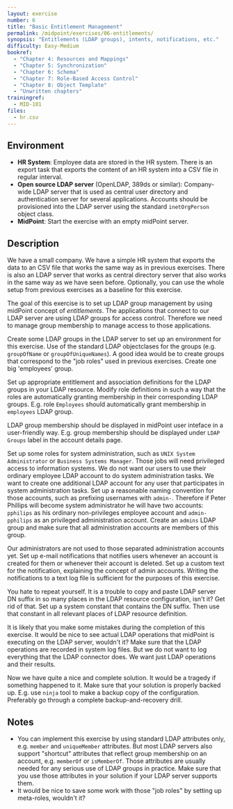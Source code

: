 ```yaml
---
layout: exercise
number: 6
title: "Basic Entitlement Management"
permalink: /midpoint/exercises/06-entitlements/
synopsis: "Entitlements (LDAP groups), intents, notifications, etc."
difficulty: Easy-Medium
bookref:
  - "Chapter 4: Resources and Mappings"
  - "Chapter 5: Synchronization"
  - "Chapter 6: Schema"
  - "Chapter 7: Role-Based Access Control"
  - "Chapter 8: Object Template"
  - "Unwritten chapters"
trainingref:
  - MID-101
files:
  - hr.csv
---
```


## Environment

* **HR System**: Employee data are stored in the HR system. There is an export task that exports the content of an HR system into a CSV file in regular interval.
* **Open source LDAP server** (OpenLDAP, 389ds or similar): Company-wide LDAP server that is used as central user directory and authentication server for several applications. Accounts should be provisioned into the LDAP server using the standard `inetOrgPerson` object class.
* **MidPoint**: Start the exercise with an empty midPoint server.

## Description

We have a small company. We have a simple HR system that exports the data to an CSV file that works the same way as in previous exercises. There is also an LDAP server that works as central directory server that also works in the same way as we have seen before. Optionally, you can use the whole setup from previous exercises as a baseline for this exercise.

The goal of this exercise is to set up LDAP group management by using midPoint concept of *entitlements*. The applications that connect to our LDAP server are using LDAP groups for access control. Therefore we need to manage group membership to manage access to those applications.

Create some LDAP groups in the LDAP server to set up an environment for this exercise. Use of the standard LDAP objectclases for the groups (e.g. `groupOfName` or `groupOfUniqueNames`). A good idea would be to create groups that correspond to the "job roles" used in previous exercises. Create one big 'employees' group.

Set up appropriate entitlement and association definitions for the LDAP groups in your LDAP resource. Modify role definitions in such a way that the roles are automatically granting membership in their corresponding LDAP groups. E.g. role `Employees` should automatically grant membership in `employees` LDAP group.

LDAP group membership should be displayed in midPoint user inteface in a user-friendly way. E.g. group membership should be displayed under `LDAP Groups` label in the account details page.

Set up some roles for system administration, such as `UNIX System Administrator` or `Business Systems Manager`. Those jobs will need privileged access to information systems. We do not want our users to use their ordinary employee LDAP account to do system administration tasks. We want to create one additional LDAP account for any user that participates in system administration tasks. Set up a reasonable naming convention for those accounts, such as prefixing usernames with `admin-`. Therefore if Peter Phillips will become system administrator he will have two accounts: `pphilips` as his ordinary non-privileges employee account and `admin-pphilips` as an privileged administration account. Create an `admins` LDAP group and make sure that all administration accounts are members of this group.

Our administrators are not used to those separated administration accounts yet. Set up e-mail notifications that notifies users whenever an account is created for them or whenever their account is deleted. Set up a custom text for the notification, explaining the concept of admin accounts. Writing the notifications to a text log file is sufficient for the purposes of this exercise.

You hate to repeat yourself. It is a trouble to copy and paste LDAP server DN suffix in so many places in the LDAP resource configuration, isn't it? Get rid of that. Set up a system constant that contains the DN suffix. Then use that constant in all relevant places of LDAP resource definition.

It is likely that you make some mistakes during the completion of this exercise. It would be nice to see actual LDAP operations that midPoint is executing on the LDAP server, wouldn't it? Make sure that the LDAP operations are recorded in system log files. But we do not want to log everything that the LDAP connector does. We want just LDAP operations and their results.

Now we have quite a nice and complete solution. It would be a tragedy if something happened to it. Make sure that your solution is properly backed up. E.g. use `ninja` tool to make a backup copy of the configuration. Preferably go through a complete backup-and-recovery drill.

## Notes

* You can implement this exercise by using standard LDAP attributes only, e.g. `member` and `uniqueMember` attributes. But most LDAP servers also support "shortcut" attributes that reflect group membership on an account, e.g. `memberOf` or `isMemberOf`. Those attributes are usually needed for any serious use of LDAP groups in practice. Make sure that you use those attributes in your solution if your LDAP server supports them.
* It would be nice to save some work with those "job roles" by setting up meta-roles, wouldn't it?
